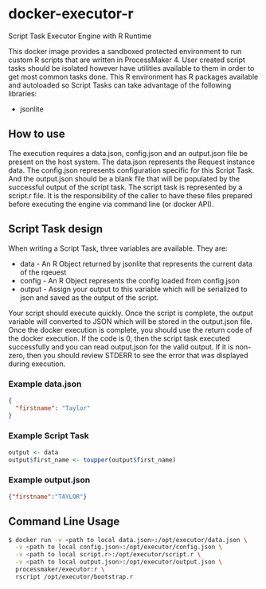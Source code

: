 # docker-executor-r
Script Task Executor Engine with R Runtime

This docker image provides a sandboxed protected environment to run custom R scripts that are written in ProcessMaker 4.
User created script tasks should be isolated however have utilities available to them in order to get most common tasks done. This 
R environment has R packages available and autoloaded so Script Tasks can take advantage of the following libraries:

- jsonlite

## How to use
The execution requires a data.json, config.json and an output.json file be present on the host system. The data.json represents the 
Request instance data.  The config.json represents configuration specific for this Script Task. And the output.json should be a blank 
file that will be populated by the successful output of the script task. The script task is represented by a script.r file.
It is the responsibility of the caller to have these files prepared before executing the engine via command line (or docker API).

## Script Task design
When writing a Script Task, three variables are available.  They are:

- data - An R Object returned by jsonlite that represents the current data of the rqeuest
- config - An R Object represents the config loaded from config.json
- output - Assign your output to this variable which will be serialized to json and saved as the output of the script.

Your script should execute quickly. Once the script is complete, the output variable will converted to JSON which
will be stored in the output.json file.  Once the docker execution is complete, you should use the return code of the docker execution. 
If the code is 0, then the script task executed successfully and you can read output.json for the valid output.  If it is non-zero,
then you should review STDERR to see the error that was displayed during execution.

### Example data.json
```json
{
  "firstname": "Taylor"
}
```

### Example Script Task
```r
output <- data
output$first_name <- toupper(output$first_name)
```

### Example output.json
```json
{"firstname":"TAYLOR"}
```

## Command Line Usage
```bash
$ docker run -v <path to local data.json>:/opt/executor/data.json \
  -v <path to local config.json>:/opt/executor/config.json \
  -v <path to local script.r>:/opt/executor/script.r \
  -v <path to local output.json>:/opt/executor/output.json \
  processmaker/executor:r \
  rscript /opt/executor/bootstrap.r
```
